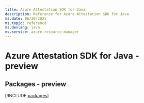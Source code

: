 ```yaml
---
title: Azure Attestation SDK for Java
description: Reference for Azure Attestation SDK for Java
ms.date: 06/20/2025
ms.topic: reference
ms.devlang: java
ms.service: azure-resource-manager
---
```

# Azure Attestation SDK for Java - preview
## Packages - preview
[!INCLUDE [packages](attestation-index.md)]